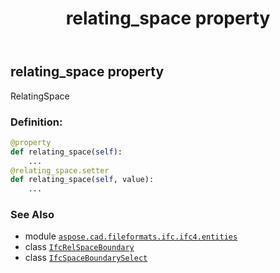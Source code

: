 ﻿---
title: relating_space property
second_title: Aspose.CAD for Python via .NET API References
description: 
type: docs
weight: 120
url: /aspose.cad.fileformats.ifc.ifc4.entities/ifcrelspaceboundary/relating_space/
is_root: false
---

## relating_space property


RelatingSpace
### Definition:
```python
@property
def relating_space(self):
    ...
@relating_space.setter
def relating_space(self, value):
    ...
```

### See Also
* module [`aspose.cad.fileformats.ifc.ifc4.entities`](../../)
* class [`IfcRelSpaceBoundary`](/cad/python-net/aspose.cad.fileformats.ifc.ifc4.entities/ifcrelspaceboundary)
* class [`IfcSpaceBoundarySelect`](/cad/python-net/aspose.cad.fileformats.ifc.ifc4.types/ifcspaceboundaryselect)
